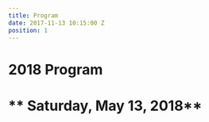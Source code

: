 ```yaml
---
title: Program
date: 2017-11-13 10:15:00 Z
position: 1
---
```


#                                                            2018 Program

# **                                                      Saturday, May 13, 2018**